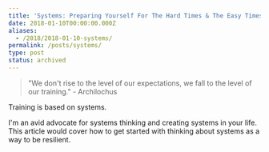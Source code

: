 ```yaml
---
title: 'Systems: Preparing Yourself For The Hard Times & The Easy Times'
date: 2018-01-10T00:00:00.000Z
aliases:
  - /2018/2018-01-10-systems/
permalink: /posts/systems/
type: post
status: archived
---
```



> "We don't rise to the level of our expectations, we fall to the level of our training." - Archilochus

Training is based on systems.

I'm an avid advocate for systems thinking and creating systems in your life. This article would cover how to get started with thinking about systems as a way to be resilient.
